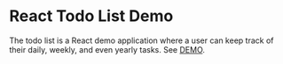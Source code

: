 # React Todo List Demo

The todo list is a React demo application where a user can keep track of their daily, weekly, and even yearly tasks. See [DEMO](https://zeroamps.github.io/react-todo-list-demo/).
